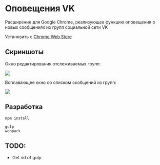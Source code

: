 Оповещения VK
=============

Расширение для Google Chrome, реализующее функцию оповещения о новых сообщениях из групп социальной сети VK

Установить с [Chrome Web Store](http://goo.gl/mZ88cA)

Скриншоты
---------

Окно редактирования отслеживаемых групп:

![](https://raw.github.com/jastkand/vk-notifications/master/promo/options_screen.png)

Всплавающее окно со списком сообщений из групп:

![](https://raw.github.com/jastkand/vk-notifications/master/promo/popup_screen.png)

Разработка
----------

    npm install

    gulp
    webpack

TODO:
-----

* Get rid of gulp
